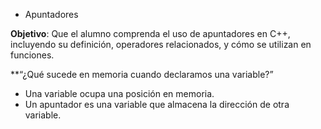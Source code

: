 * Apuntadores

**Objetivo**: Que el alumno comprenda el uso de apuntadores en C++, incluyendo su definición, operadores relacionados, y cómo se utilizan en funciones.

**“¿Qué sucede en memoria cuando declaramos una variable?”

* Una variable ocupa una posición en memoria.
* Un apuntador es una variable que almacena la dirección de otra variable.
